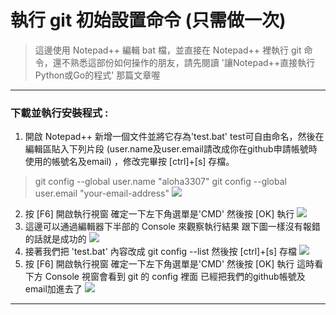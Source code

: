 # 執行 git 初始設置命令 (只需做一次)
> 這邊使用 Notepad++ 編輯 bat 檔，並直接在 Notepad++ 裡執行 git 命令，還不熟悉這部份如何操作的朋友，請先閱讀 '讓Notepad++直接執行Python或Go的程式' 那篇文章喔

-----

### 下載並執行安裝程式 :
1. 開啟 Notepad++ 新增一個文件並將它存為'test.bat' test可自由命名，然後在編輯區貼入下列片段 (user.name及user.email請改成你在github申請帳號時使用的帳號名及email) ，修改完畢按 [ctrl]+[s] 存檔。
> git config --global user.name "aloha3307"
> git config --global user.email "your-email-address"
![](images/git-init/git-init-001.png)
2. 按 [F6] 開啟執行視窗 確定一下左下角選單是'CMD' 然後按 [OK] 執行
![](images/git-init/git-init-002.png)
3. 這邊可以通過編輯器下半部的 Console 來觀察執行結果 跟下圖一樣沒有報錯的話就是成功的
![](images/git-init/git-init-003.png)
4. 接著我們把 'test.bat' 內容改成 git config --list 然後按 [ctrl]+[s] 存檔
![](images/git-init/git-init-004.png)
5. 按 [F6] 開啟執行視窗 確定一下左下角選單是'CMD' 然後按 [OK] 執行 這時看下方 Console 視窗會看到 git 的 config 裡面 已經把我們的github帳號及email加進去了
![](images/git-init/git-init-005.png)

-----

